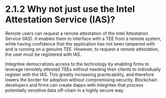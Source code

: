 # 2.1.2 Why not just use the Intel Attestation Service (IAS)?

Remote users can request a remote attestation of the Intel Attestation Service (IAS). It enables them to interface with a TEE from a remote system, while having confidence that the application has not been tampered with and is running on a genuine TEE. However, to request a remote attestation, the user must be registered with IAS.

Integritee democratizes access to the technology by enabling firms to leverage remotely attested TEEs without needing their clients to individually register with the IAS. This greatly increasing practicability, and therefore lowers the border for adoption without compromising security. Blockchain developers and firms can create dapps with Integritee that process potentially sensitive data off-chain in a highly secure way.

